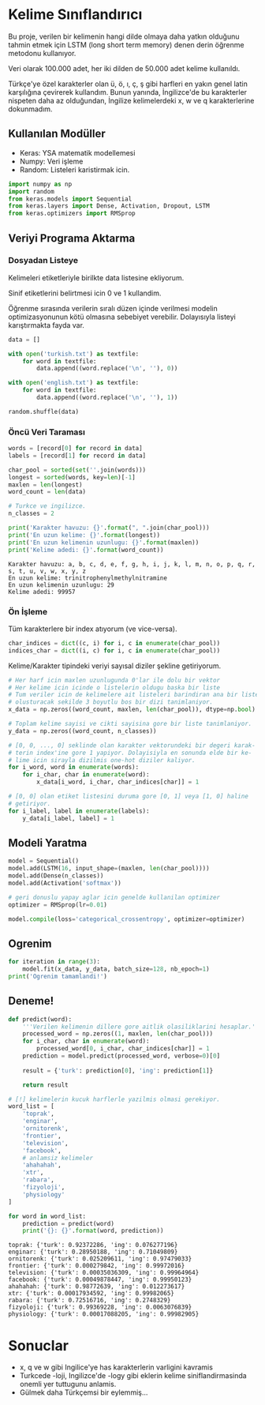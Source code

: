 
# Kelime Sınıflandırıcı

Bu proje, verilen bir kelimenin hangi dilde olmaya daha yatkın olduğunu tahmin etmek için LSTM (long short term memory) denen derin öğrenme metodonu kullanıyor.

Veri olarak 100.000 adet, her iki dilden de 50.000 adet kelime kullanıldı.

Türkçe'ye özel karakterler olan ü, ö, ı, ç, ş gibi harfleri en yakın genel latin karşılığına çevirerek kullandım. Bunun yanında, İngilizce'de bu karakterler nispeten daha az olduğundan, İngilize kelimelerdeki x, w ve q karakterlerine dokunmadım.

## Kullanılan Modüller

* Keras: YSA matematik modellemesi
* Numpy: Veri işleme
* Random: Listeleri karistirmak icin.


```python
import numpy as np
import random
from keras.models import Sequential
from keras.layers import Dense, Activation, Dropout, LSTM
from keras.optimizers import RMSprop
```

## Veriyi Programa Aktarma

### Dosyadan Listeye

Kelimeleri etiketleriyle birilkte data listesine ekliyorum.

Sinif etiketlerini belirtmesi icin 0 ve 1 kullandim.

Öğrenme sırasında verilerin sıralı düzen içinde verilmesi modelin optimizasyonunun kötü olmasına sebebiyet verebilir. Dolayısıyla listeyi karıştırmakta fayda var.


```python
data = []

with open('turkish.txt') as textfile:
    for word in textfile:
        data.append((word.replace('\n', ''), 0))

with open('english.txt') as textfile:
    for word in textfile:
        data.append((word.replace('\n', ''), 1))

random.shuffle(data)
```

### Öncü Veri Taraması


```python
words = [record[0] for record in data]
labels = [record[1] for record in data]

char_pool = sorted(set(''.join(words)))
longest = sorted(words, key=len)[-1]
maxlen = len(longest)
word_count = len(data)

# Turkce ve ingilizce.
n_classes = 2

print('Karakter havuzu: {}'.format(", ".join(char_pool)))
print('En uzun kelime: {}'.format(longest))
print('En uzun kelimenin uzunlugu: {}'.format(maxlen))
print('Kelime adedi: {}'.format(word_count))
```

    Karakter havuzu: a, b, c, d, e, f, g, h, i, j, k, l, m, n, o, p, q, r, s, t, u, v, w, x, y, z
    En uzun kelime: trinitrophenylmethylnitramine
    En uzun kelimenin uzunlugu: 29
    Kelime adedi: 99957


### Ön İşleme

Tüm karakterlere bir index atıyorum (ve vice-versa).


```python
char_indices = dict((c, i) for i, c in enumerate(char_pool))
indices_char = dict((i, c) for i, c in enumerate(char_pool))
```

Kelime/Karakter tipindeki veriyi sayısal diziler şekline getiriyorum.


```python
# Her harf icin maxlen uzunlugunda 0'lar ile dolu bir vektor
# Her kelime icin icinde o listelerin oldugu baska bir liste
# Tum veriler icin de kelimelere ait listeleri barindiran ana bir liste
# olusturacak sekilde 3 boyutlu bos bir dizi tanimlaniyor.
x_data = np.zeros((word_count, maxlen, len(char_pool)), dtype=np.bool)

# Toplam kelime sayisi ve cikti sayisina gore bir liste tanimlaniyor.
y_data = np.zeros((word_count, n_classes))

# [0, 0, ..., 0] seklinde olan karakter vektorundeki bir degeri karak-
# terin index'ine gore 1 yapiyor. Dolayisiyla en sonunda elde bir ke-
# lime icin sirayla dizilmis one-hot diziler kaliyor.
for i_word, word in enumerate(words):
    for i_char, char in enumerate(word):
        x_data[i_word, i_char, char_indices[char]] = 1

# [0, 0] olan etiket listesini duruma gore [0, 1] veya [1, 0] haline
# getiriyor.
for i_label, label in enumerate(labels):
    y_data[i_label, label] = 1
```

## Modeli Yaratma


```python
model = Sequential()
model.add(LSTM(16, input_shape=(maxlen, len(char_pool))))
model.add(Dense(n_classes))
model.add(Activation('softmax'))

# geri donuslu yapay aglar icin genelde kullanilan optimizer
optimizer = RMSprop(lr=0.01)

model.compile(loss='categorical_crossentropy', optimizer=optimizer)
```

## Ogrenim


```python
for iteration in range(3):
    model.fit(x_data, y_data, batch_size=128, nb_epoch=1)
print('Ogrenim tamamlandi!')
```

## Deneme!


```python
def predict(word):
    '''Verilen kelimenin dillere gore aitlik olasiliklarini hesaplar.'''
    processed_word = np.zeros((1, maxlen, len(char_pool)))
    for i_char, char in enumerate(word):
        processed_word[0, i_char, char_indices[char]] = 1
    prediction = model.predict(processed_word, verbose=0)[0]
    
    result = {'turk': prediction[0], 'ing': prediction[1]}

    return result
```


```python
# [!] kelimelerin kucuk harflerle yazilmis olmasi gerekiyor.
word_list = [
    'toprak',
    'enginar',
    'ornitorenk',
    'frontier',
    'television',
    'facebook',
    # anlamsiz kelimeler
    'ahahahah',
    'xtr',
    'rabara',
    'fizyoloji',
    'physiology'
]

for word in word_list:
    prediction = predict(word)
    print('{}: {}'.format(word, prediction))
```

    toprak: {'turk': 0.92372286, 'ing': 0.076277196}
    enginar: {'turk': 0.28950188, 'ing': 0.71049809}
    ornitorenk: {'turk': 0.025209611, 'ing': 0.97479033}
    frontier: {'turk': 0.000279842, 'ing': 0.99972016}
    television: {'turk': 0.00035036309, 'ing': 0.99964964}
    facebook: {'turk': 0.00049878447, 'ing': 0.99950123}
    ahahahah: {'turk': 0.98772639, 'ing': 0.012273617}
    xtr: {'turk': 0.00017934592, 'ing': 0.99982065}
    rabara: {'turk': 0.72516716, 'ing': 0.2748329}
    fizyoloji: {'turk': 0.99369228, 'ing': 0.0063076839}
    physiology: {'turk': 0.00017088205, 'ing': 0.99982905}


# Sonuclar
* x, q ve w gibi Ingilice'ye has karakterlerin varligini kavramis
* Turkcede -loji, Ingilizce'de -logy gibi eklerin kelime siniflandirmasinda onemli yer tuttugunu anlamis.
* Gülmek daha Türkçemsi bir eylemmiş...
